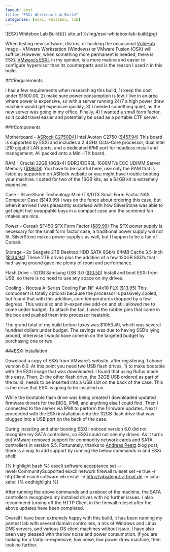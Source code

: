 ```yaml
---
layout: post
title: "ESXi Whitebox Lab Build"
categories: [esxi, whitebox, lab]
---
```

![ESXi Whitebox Lab Build]({{ site.url }}/img/esxi-whitebox-lab-build.jpg)

When testing new software, distros, or hacking the occasional [VulnHub](vulnhub) image - VMware Workstation (Windows) or VMware Fusion 
(OSX) will suffice. However, when something more permanent is needed, there is ESXi. [VMware’s ESXi](esxi), in my opinion, is a more 
mature and easier to configure hypervisor than its counterparts and is the reason I used it in this build.

###Requirements

I had a few requirements when researching this build, 1) keep the cost under $1500.00, 2) make sure power consumption is low. I 
live in an area where power is expensive, so with a server running 24/7 a high power draw machine would get expensive quickly, 
3) I needed something quiet, as the new server was going in my office. Finally, 4) I wanted a small form factor, so it could 
travel easier and potentially be used as a portable CTF server.

###Components

Motherboard - [ASRock C2750D4I](asrock) Intel Avoton C2750 ([$457.94](motherboard))
This board is supported by ESXi and includes a 2.4GHz Octa-Core processor, dual Intel i210 gigabit LAN ports, and a dedicated 
IPMI port for headless install and management. All packed onto a Mini-ITX board.

RAM - Crucial 32GB (8GBx4) DDR3/DDR3L-1600MT/s ECC UDIMM Server Memory ([$196.18](ram))
You have to be careful here, use only the RAM that is listed as supported on ASRock website or you might have trouble booting 
your machine. I opted for two of the 16GB kits, as a 64GB kit is extremely expensive.

Case - SilverStone Technology Mini-ITX/DTX Small Form Factor NAS Computer Case ($149.99)
I was on the fence about ordering this case, but when it arrived I was pleasantly surprised with how SilverStone was able to 
get eight hot-swappable bays in a compact case and the screened fan intakes are nice.

Power - Corsair SF450 SFX Form Factor ([$89.99](power))
The SFX power supply is necessary for the small form factor case, a traditional power supply will not fit. SilverStone makes 
power supply’s as well, but I happen to be a fan of Corsair.

Storage - 2x Seagate 2TB Desktop HDD SATA 6Gb/s 64MB Cache 3.5-Inch ([$134.94](storage))
These 2TB drives plus the addition of a few 120GB SSD’s that I had laying around gave me plenty of room and performance.

Flash Drive - 32GB Samsung USB 3.0 ([$10.50](flash-drive))
Install and boot ESXi from USB, so there is no need to use any space on my drives.

Cooling - Noctua A-Series Cooling Fan NF-A4x10 FLX ([$13.95](cooling))
This component is totally optional because the processor is passively cooled, but found that with this addition, core 
temperatures dropped by a few degrees. This was also and in-expensive add-on and still allowed me to come under budget. To 
attach the fan, I used the rubber pins that came in the box and pushed them into processor heatsink.

The grand total of my build before taxes was $1053.49, which was several hundred dollars under budget. The savings was due 
to having SSD’s lying around, otherwise I would have come in on the targeted budget by purchasing one or two.

###ESXi Installation

Download a copy of ESXi from VMware’s website, after registering, I chose version 6.0. At this point you need two USB flash 
drives, 1) to make bootable with the ESXi image that was downloaded. I found that using Rufus made this easy. Then, 2) the 
other flash drive, the 32GB USB ordered as part of the build, needs to be inserted into a USB slot on the back of the case. 
This is the drive that ESXi is going to be installed on. 

While the bootable flash drive was being created I downloaded updated firmware drivers for the BIOS, IPMI, and anything else 
I could find. Then I connected to the server via IPMI to perform the firmware updates. Next I proceeded with the ESXi 
installation onto the 32GB flash drive that was plugged into a USB port on the back of the case.

During installing and after booting ESXi I noticed version 6.0 did not recognize my SATA controllers, so ESXi could not see 
my drives. As it turns out VMware removed support for commodity network cards and SATA controllers in version 5.5. 
Fortunately, thanks to [Andreas Peetz](blog-post) blog post, there is a way to add support by running the below commands in 
and ESXi shell:

{% highlight bash %}
esxcli software acceptance set --level=CommunitySupported
esxcli network firewall ruleset set -e true -r httpClient
esxcli software vib install -d http://vibsdepot.v-front.de -n sata-xahci
{% endhighlight %}

After running the above commands and a reboot of the machine, the SATA controllers recognized my installed drives with no 
further issues. I also recommend turning off the HTTP Client in the firewall ruleset after the above updates have been completed. 

Overall I have been extremely happy with this build, it has been running my pentest lab with several domain controllers, a 
mix of Windows and Linux DNS servers, and various OS client machines without issue. I have also been very pleased with the 
low noise and power consumption. If you are looking for a fairly in-expensive, low noise, low power draw machine, then look 
no further.

[vulnhub]: https://www.vulnhub.com/
[esxi]: http://www.vmware.com/products/vsphere-hypervisor.html
[asrock]: http://www.asrockrack.com/general/productdetail.asp?Model=C2750D4I#Specifications
[blog-post]: http://www.v-front.de/2013/11/how-to-make-your-unsupported-sata-ahci.html
[motherboard]: https://www.amazon.com/gp/product/B00HIDQG6E/ref=oh_aui_detailpage_o02_s03?ie=UTF8&psc=1
[ram]: https://www.amazon.com/gp/product/B008EMA5VU/ref=oh_aui_detailpage_o07_s00?ie=UTF8&psc=1
[case]: https://www.amazon.com/gp/product/B00IAELTAI/ref=oh_aui_detailpage_o02_s01?ie=UTF8&psc=1
[power]: https://www.amazon.com/gp/product/B01CGI5M24/ref=oh_aui_detailpage_o00_s00?ie=UTF8&psc=1
[storage]: https://www.amazon.com/gp/product/B005T3GRN2/ref=oh_aui_detailpage_o02_s03?ie=UTF8&psc=1
[flash-drive]: https://www.amazon.com/gp/product/B013CCTM2E/ref=oh_aui_detailpage_o01_s00?ie=UTF8&psc=1
[cooling]: https://www.amazon.com/gp/product/B009NQLT0M/ref=oh_aui_detailpage_o09_s00?ie=UTF8&psc=1
